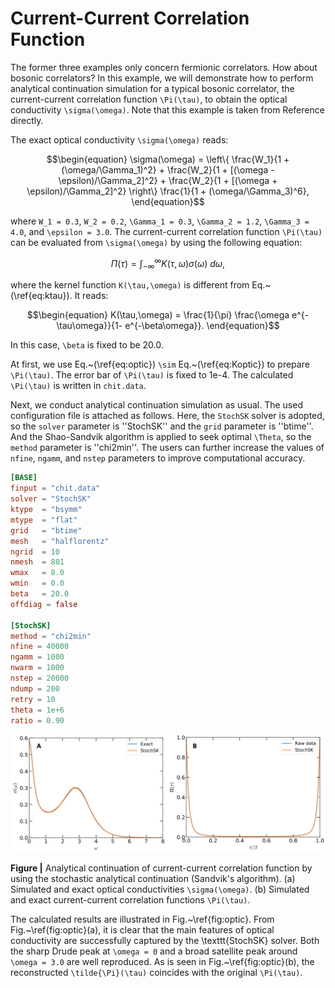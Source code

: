 # Current-Current Correlation Function

The former three examples only concern fermionic correlators. How about bosonic correlators? In this example, we will demonstrate how to perform analytical continuation simulation for a typical bosonic correlator, the current-current correlation function ``\Pi(\tau)``, to obtain the optical conductivity ``\sigma(\omega)``. Note that this example is taken from Reference directly. 

The exact optical conductivity ``\sigma(\omega)`` reads:
```math
\begin{equation}
\sigma(\omega) = 
\left\{
\frac{W_1}{1 + (\omega/\Gamma_1)^2} + 
\frac{W_2}{1 + [(\omega - \epsilon)/\Gamma_2]^2} +
\frac{W_2}{1 + [(\omega + \epsilon)/\Gamma_2]^2}
\right\}
\frac{1}{1 + (\omega/\Gamma_3)^6},
\end{equation}
```
where ``W_1 = 0.3``, ``W_2 = 0.2``, ``\Gamma_1 = 0.3``, ``\Gamma_2 = 1.2``, ``\Gamma_3 = 4.0``, and ``\epsilon = 3.0``. The current-current correlation function ``\Pi(\tau)`` can be evaluated from ``\sigma(\omega)`` by using the following equation:
```math
\begin{equation}
\Pi(\tau) = \int^{\infty}_{-\infty} K(\tau,\omega) \sigma(\omega)~d\omega,
\end{equation}
```
where the kernel function ``K(\tau,\omega)`` is different from Eq.~(\ref{eq:ktau}). It reads:
```math
\begin{equation}
K(\tau,\omega) = \frac{1}{\pi} \frac{\omega e^{-\tau\omega}}{1- e^{-\beta\omega}}.
\end{equation}
```
In this case, ``\beta`` is fixed to be 20.0. 

At first, we use Eq.~(\ref{eq:optic}) ``\sim`` Eq.~(\ref{eq:Koptic}) to prepare ``\Pi(\tau)``. The error bar of ``\Pi(\tau)`` is fixed to 1e-4. The calculated ``\Pi(\tau)`` is written in `chit.data`. 

Next, we conduct analytical continuation simulation as usual. The used configuration file is attached as follows. Here, the `StochSK` solver is adopted, so the `solver` parameter is ''StochSK'' and the `grid` parameter is ''btime''. And the Shao-Sandvik algorithm is applied to seek optimal ``\Theta``, so the `method` parameter is ''chi2min''. The users can further increase the values of `nfine`, `ngamm`, and `nstep` parameters to improve computational accuracy. 
 
```toml
[BASE]
finput = "chit.data"
solver = "StochSK"
ktype  = "bsymm"
mtype  = "flat"
grid   = "btime"
mesh   = "halflorentz"
ngrid  = 10
nmesh  = 801
wmax   = 8.0
wmin   = 0.0
beta   = 20.0
offdiag = false

[StochSK]
method = "chi2min"
nfine = 40000
ngamm = 1000
nwarm = 1000
nstep = 20000
ndump = 200
retry = 10
theta = 1e+6
ratio = 0.90
```

![T_E4.png](../assets/T_E4.png)

**Figure |** Analytical continuation of current-current correlation function by using the stochastic analytical continuation (Sandvik's algorithm). (a) Simulated and exact optical conductivities ``\sigma(\omega)``. (b) Simulated and exact current-current correlation functions ``\Pi(\tau)``.

The calculated results are illustrated in Fig.~\ref{fig:optic}. From Fig.~\ref{fig:optic}(a), it is clear that the main features of optical conductivity are successfully captured by the \texttt{StochSK} solver. Both the sharp Drude peak at ``\omega = 0`` and a broad satellite peak around ``\omega = 3.0`` are well reproduced. As is seen in Fig.~\ref{fig:optic}(b), the reconstructed ``\tilde{\Pi}(\tau)`` coincides with the original ``\Pi(\tau)``. 
